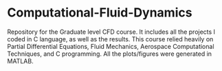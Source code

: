 # Computational-Fluid-Dynamics
Repository for the Graduate level CFD course. It includes all the projects I coded in C language, as well as the results. This course relied heavily on Partial Differential Equations, Fluid Mechanics, Aerospace Computational Techniques, and C programming. All the plots/figures were generated in MATLAB. 
